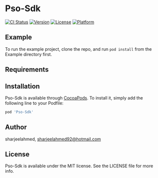 # Pso-Sdk

[![CI Status](https://img.shields.io/travis/sharjeelahmed/Pso-Sdk.svg?style=flat)](https://travis-ci.org/sharjeelahmed/Pso-Sdk)
[![Version](https://img.shields.io/cocoapods/v/Pso-Sdk.svg?style=flat)](https://cocoapods.org/pods/Pso-Sdk)
[![License](https://img.shields.io/cocoapods/l/Pso-Sdk.svg?style=flat)](https://cocoapods.org/pods/Pso-Sdk)
[![Platform](https://img.shields.io/cocoapods/p/Pso-Sdk.svg?style=flat)](https://cocoapods.org/pods/Pso-Sdk)

## Example

To run the example project, clone the repo, and run `pod install` from the Example directory first.

## Requirements

## Installation

Pso-Sdk is available through [CocoaPods](https://cocoapods.org). To install
it, simply add the following line to your Podfile:

```ruby
pod 'Pso-Sdk'
```

## Author

sharjeelahmed, sharjeelahmed92@hotmail.com

## License

Pso-Sdk is available under the MIT license. See the LICENSE file for more info.
